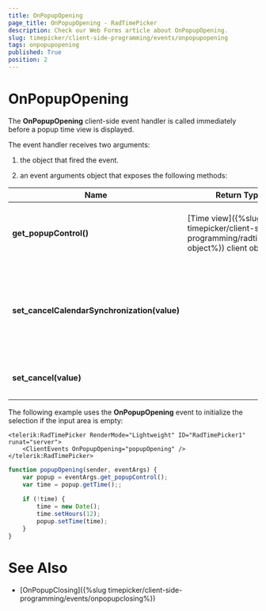```yaml
---
title: OnPopupOpening
page_title: OnPopupOpening - RadTimePicker
description: Check our Web Forms article about OnPopupOpening.
slug: timepicker/client-side-programming/events/onpopupopening
tags: onpopupopening
published: True
position: 2
---
```


# OnPopupOpening



The **OnPopupOpening** client-side event handler is called immediately before a popup time view is displayed.


The event handler receives two arguments:

1. the object that fired the event.

1. an event arguments object that exposes the following methods:


| Name | Return Type | Arguments | Description |
| ------ | ------ | ------ | ------ |
| **get_popupControl()** |[Time view]({%slug timepicker/client-side-programming/radtimeview-object%}) client object||Returns the client object for the time view that is about to be displayed.|
| **set_cancelCalendarSynchronization(value)** ||bool|Lets you prevent the popup control from synchronizing its value to the value in the input area.|
| **set_cancel(value)** ||bool|Lets you prevent the popup from appearing.|

The following example uses the **OnPopupOpening** event to initialize the selection if the input area is empty:

````ASPNET
<telerik:RadTimePicker RenderMode="Lightweight" ID="RadTimePicker1" runat="server">
    <ClientEvents OnPopupOpening="popupOpening" />
</telerik:RadTimePicker>
````
````JavaScript
function popupOpening(sender, eventArgs) {
	var popup = eventArgs.get_popupControl();
	var time = popup.getTime();;
	
	if (!time) {
		time = new Date();
		time.setHours(12);
		popup.setTime(time);
	}
}
````


# See Also

 * [OnPopupClosing]({%slug timepicker/client-side-programming/events/onpopupclosing%})
